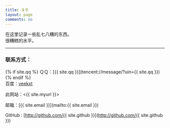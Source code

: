 ```yaml
---
title: 关于
layout: page
comments: no
---
```

  
在这里记录一些乱七八糟的东西。  
很糟糕的水平。  

----

### 联系方式：

{% if site.qq %}
ＱＱ：[{{ site.qq }}](tencent://message/?uin={{ site.qq }})
{% endif %}  
百度：[veekxt](http://www.baidu.com/p/veekxt)

此网站：<{{ site.myurl }}>

邮箱：[{{ site.email }}](mailto:{{ site.email }})

GitHub : [http://github.com/{{ site.github }}](http://github.com/{{ site.github }})


